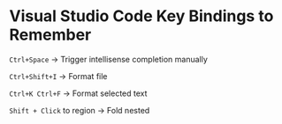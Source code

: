 # Visual Studio Code Key Bindings to Remember

`Ctrl+Space` -> Trigger intellisense completion manually

`Ctrl+Shift+I` -> Format file

`Ctrl+K Ctrl+F` -> Format selected text

`Shift + Click` to region -> Fold nested
